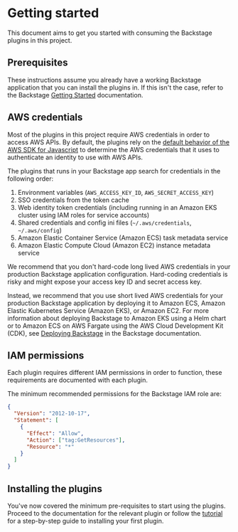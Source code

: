 # Getting started

This document aims to get you started with consuming the Backstage plugins in this project.

## Prerequisites

These instructions assume you already have a working Backstage application that you can install the plugins in. If this isn't the case, refer to the Backstage [Getting Started](https://backstage.io/docs/getting-started/) documentation.

## AWS credentials

Most of the plugins in this project require AWS credentials in order to access AWS APIs. By default, the plugins rely on the [default behavior of the AWS SDK for Javascript](https://docs.aws.amazon.com/AWSJavaScriptSDK/v3/latest/modules/_aws_sdk_credential_provider_node.html) to determine the AWS credentials that it uses to authenticate an identity to use with AWS APIs.

The plugins that runs in your Backstage app search for credentials in the following order:

1. Environment variables (`AWS_ACCESS_KEY_ID`, `AWS_SECRET_ACCESS_KEY`)
1. SSO credentials from the token cache
1. Web identity token credentials (including running in an Amazon EKS cluster using IAM roles for service accounts)
1. Shared credentials and config ini files (`~/.aws/credentials`, `~/.aws/config`)
1. Amazon Elastic Container Service (Amazon ECS) task metadata service
1. Amazon Elastic Compute Cloud (Amazon EC2) instance metadata service

We recommend that you don't hard-code long lived AWS credentials in your production Backstage application configuration. Hard-coding credentials is risky and might expose your access key ID and secret access key.

Instead, we recommend that you use short lived AWS credentials for your production Backstage application by deploying it to Amazon ECS, Amazon Elastic Kubernetes Service (Amazon EKS), or Amazon EC2. For more information about deploying Backstage to Amazon EKS using a Helm chart or to Amazon ECS on AWS Fargate using the AWS Cloud Development Kit (CDK), see [Deploying Backstage](https://backstage.io/docs/deployment/) in the Backstage documentation.

## IAM permissions

Each plugin requires different IAM permissions in order to function, these requirements are documented with each plugin.

The minimum recommended permissions for the Backstage IAM role are:

```json
{
  "Version": "2012-10-17",
  "Statement": [
    {
      "Effect": "Allow",
      "Action": ["tag:GetResources"],
      "Resource": "*"
    }
  ]
}
```

## Installing the plugins

You've now covered the minimum pre-requisites to start using the plugins. Proceed to the documentation for the relevant plugin or follow the [tutorial](./tutorial.md) for a step-by-step guide to installing your first plugin.

